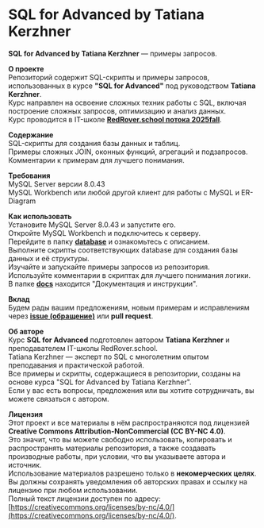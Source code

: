 # SQL for Advanced by Tatiana Kerzhner

**SQL for Advanced by Tatiana Kerzhner** — примеры запросов.  

**О проекте**  
Репозиторий содержит SQL-скрипты и примеры запросов, использованных в курсе **"SQL for Advanced"** под руководством **Tatiana Kerzhner**.  
Курс направлен на освоение сложных техник работы с SQL, включая построение сложных запросов, оптимизацию и анализ данных.  
Курс проводится в IT-школе **[RedRover.school потока 2025fall](https://app.slack.com/client/T01BJ59JRCY/C08L05JU38U)**.  

**Содержание**  
SQL-скрипты для создания базы данных и таблиц.  
Примеры сложных JOIN, оконных функций, агрегаций и подзапросов.  
Комментарии к примерам для лучшего понимания.  

**Требования**  
MySQL Server версии 8.0.43  
MySQL Workbench или любой другой клиент для работы с MySQL и ER-Diagram  

**Как использовать**  
Установите MySQL Server 8.0.43 и запустите его.  
Откройте MySQL Workbench и подключитесь к серверу.  
Перейдите в папку [**database**](https://github.com/RishatRakhmatullin/SQL-for-Advanced-by-Tatiana-Kerzhner/tree/main/database) и ознакомьтесь с описанием.  
Выполните скрипты соответствующих database для создания базы данных и её структуры.  
Изучайте и запускайте примеры запросов из репозитория.  
Используйте комментарии в скриптах для лучшего понимания логики.  
В папке [**docs**](https://github.com/RishatRakhmatullin/SQL-for-Advanced-by-Tatiana-Kerzhner/tree/main/docs) находится "Документация и инструкции".  

**Вклад**  
Будем рады вашим предложениям, новым примерам и исправлениям через **[issue (обращение)](https://github.com/RishatRakhmatullin/SQL-for-Advanced-by-Tatiana-Kerzhner/blob/main/docs/create-issue.md)** или **pull request**.  

**Об авторе**  
Курс **SQL for Advanced** подготовлен автором **Tatiana Kerzhner** и преподавателем IT-школы RedRover.school.  
Tatiana Kerzhner — эксперт по SQL с многолетним опытом преподавания и практической работой.  
Все примеры и скрипты, содержащиеся в репозитории, созданы на основе курса "SQL for Advanced by Tatiana Kerzhner".  
Если у вас есть вопросы, предложения или вы хотите сотрудничать, вы можете связаться с автором.  

**Лицензия**  
Этот проект и все материалы в нём распространяются под лицензией **Creative Commons Attribution-NonCommercial (CC BY-NC 4.0)**.  
Это значит, что вы можете свободно использовать, копировать и распространять материалы репозитория, а также создавать производные работы, при условии, что вы указываете автора и источник.  
Использование материалов разрешено только в **некомерческих целях**.  
Вы должны сохранять уведомления об авторских правах и ссылку на лицензию при любом использовании.  
Полный текст лицензии доступен по адресу: [https://creativecommons.org/licenses/by-nc/4.0/](https://creativecommons.org/licenses/by-nc/4.0/).  

